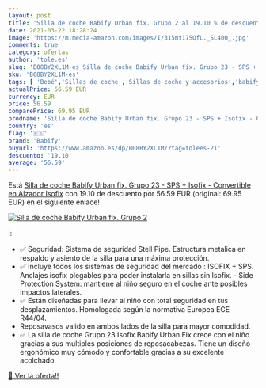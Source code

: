 ```yaml
---
layout: post
title: 'Silla de coche Babify Urban fix. Grupo 2 al 19.10 % de descuento'
date: 2021-03-22 18:28:24
image: 'https://m.media-amazon.com/images/I/315mt17SQfL._SL400_.jpg'
comments: true
category: ofertas
author: 'tole.es'
slug: 'B08BY2XL1M-es Silla de coche Babify Urban fix. Grupo 23 - SPS + Isofix -...'
sku: 'B08BY2XL1M-es'
tags: [ 'Bebé','Sillas de coche','Sillas de coche y accesorios','babify','coche','de','isofix','silla', ]
actualPrice: 56.59 EUR
currency: EUR
price: 56.59
comparePrice: 69.95 EUR
prodname: 'Silla de coche Babify Urban fix. Grupo 23 - SPS + Isofix - Convertible en Alzador Isofix'
country: 'es'
flag: '🇪🇸'
brand: 'Babify'
buyurl: 'https://www.amazon.es/dp/B08BY2XL1M/?tag=tolees-21'
descuento: '19.10'
average: '56.59'
---
```


Está [Silla de coche Babify Urban fix. Grupo 23 - SPS + Isofix - Convertible en Alzador Isofix](https://www.amazon.es/dp/B08BY2XL1M/?tag=tolees-21) con 19.10 de descuento por 56.59 EUR (original: 69.95 EUR) en el siguiente enlace!

[![Silla de coche Babify Urban fix. Grupo 2](https://m.media-amazon.com/images/I/315mt17SQfL._SL400_.jpg)](https://www.amazon.es/dp/B08BY2XL1M/?tag=tolees-21)

ℹ️:

- ✅ Seguridad: Sistema de seguridad Stell Pipe. Estructura metalica en respaldo y asiento de la silla para una máxima protección.
- ✅ Incluye todos los sistemas de seguridad del mercado : ISOFIX + SPS. Anclajes isofix plegables para poder instalarla en sillas sin Isofix. - Side Protection System: mantiene al niño seguro en el coche ante posibles impactos laterales.
- ✅ Están diseñadas para llevar al niño con total seguridad en tus desplazamientos. Homologada según la normativa Europea ECE R44/04.
- Reposavasos valido en ambos lados de la silla para mayor comodidad.
- ✅ La silla de coche Grupo 23 Isofix Babify Urban Fix crece con el niño gracias a sus multiples posiciones de reposacabezas. Tiene un diseño ergonómico muy cómodo y confortable gracias a su excelente acolchado.

[🛒 Ver la oferta!!](https://www.amazon.es/dp/B08BY2XL1M/?tag=tolees-21)
